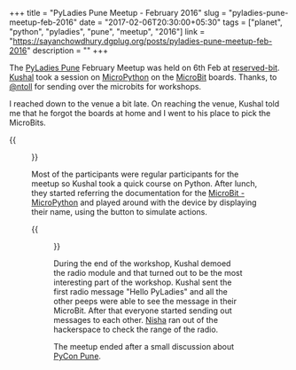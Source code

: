 +++
title = "PyLadies Pune Meetup - February 2016"
slug = "pyladies-pune-meetup-feb-2016"
date = "2017-02-06T20:30:00+05:30"
tags = ["planet", "python", "pyladies", "pune", "meetup", "2016"]
link = "https://sayanchowdhury.dgplug.org/posts/pyladies-pune-meetup-feb-2016"
description = ""
+++


The [PyLadies Pune](http://pune.pyladies.com/) February Meetup was held on 
6th Feb at [reserved-bit](https://reserved-bit.com/). 
[Kushal](https://kushaldas.in/) took a session on 
[MicroPython](https://micropython.org/) on the 
[MicroBit](https://www.microbit.co.uk/) boards. 
Thanks, to [@ntoll](http://ntoll.org/) for sending over the microbits for workshops.

I reached down to the venue a bit late. On reaching the venue, Kushal told me
that he forgot the boards at home and I went to his place to pick the
MicroBits.

{{<figure src="/images/pyladiesfeb01.jpg" >}}

Most of the participants were regular participants for the meetup so Kushal
took a quick course on Python. After lunch, they started referring the
documentation for the 
[MicroBit - MicroPython](https://microbit-micropython.readthedocs.io/en/latest/)
and played around with the device by displaying their name, using the 
button to simulate actions.

{{<figure src="/images/pyladiesfeb02.jpg" >}}

During the end of the workshop, Kushal demoed the radio module and that turned
out to be the most interesting part of the workshop. Kushal sent the first
radio message "Hello PyLadies" and all the other peeps were able to see the
message in their MicroBit. After that everyone started sending out messages to
each other. [Nisha](https://nisha.reserved-bit.com/) ran out of the hackerspace
to check the range of the radio.

The meetup ended after a small discussion about [PyCon
Pune](https://pune.pycon.org).
